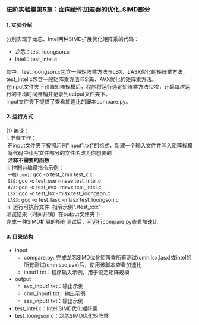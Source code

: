 ### 进阶实验篇第5章：面向硬件加速器的优化_SIMD部分
#### 1. 实验介绍
分别实现了龙芯、Intel两种SIMD扩展优化矩阵乘的代码：  
- 龙芯：test_loongson.c  
- Intel：test_intel.c  

其中，test_loongson.c包含一般矩阵乘方法与LSX、LASX优化的矩阵乘方法，test_intel.c包含一般矩阵乘方法与SSE、AVX优化的矩阵乘方法。  
在input文件夹下设置矩阵规模后，程序将运行选定矩阵乘方法10次，计算每次运行的平均时间开销并记录到output文件夹下。  
input文件夹下提供了查看加速比的脚本compare.py。  

#### 2. 运行方式
(1) 编译：  
i. 准备工作：  
&nbsp;在input文件夹下按照示例"input1.txt"的格式，新建一个输入文件并写入矩阵规模   
&nbsp;将代码中读写文件部分的文件名改为你想要的  
&nbsp;**注释不需要的函数**  
ii. 控制台编译指令示例：  
&nbsp;`一般(cmn)`: gcc -o test_cmn test_x.c  
&nbsp;`SSE`: gcc -o test_sse -msse test_intel.c  
&nbsp;`AVX`: gcc -o test_avx -mavx test_intel.c  
&nbsp;`LSX`: gcc -o test_lsx -mlsx test_loongson.c  
&nbsp;`LASX`: gcc -o test_lasx -mlasx test_loongson.c  
iii. 运行可执行文件: 指令示例"./test_xxx"  
测试结果（时间开销）在output文件夹下  
完成一种SIMD扩展的所有测试后，可运行compare.py查看加速比  

#### 3. 目录结构
- input
  - compare.py: 完成龙芯SIMD优化矩阵乘所有测试(cmn,lsx,lasx)或intel的所有测试(cmn,sse,avx)后，使用该脚本查看加速比
  - input1.txt：程序输入示例，用于设定矩阵规模
- output
  - avx_input1.txt：输出示例
  - cmn_input1.txt：输出示例
  - sse_input1.txt：输出示例
- test_intel.c：Intel SIMD优化矩阵乘
- test_loongson.c：龙芯SIMD优化矩阵乘
